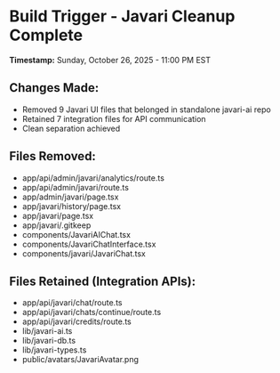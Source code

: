 # Build Trigger - Javari Cleanup Complete
**Timestamp:** Sunday, October 26, 2025 - 11:00 PM EST

## Changes Made:
- Removed 9 Javari UI files that belonged in standalone javari-ai repo
- Retained 7 integration files for API communication
- Clean separation achieved

## Files Removed:
- app/api/admin/javari/analytics/route.ts
- app/api/admin/javari/route.ts
- app/admin/javari/page.tsx
- app/javari/history/page.tsx
- app/javari/page.tsx
- app/javari/.gitkeep
- components/JavariAIChat.tsx
- components/JavariChatInterface.tsx
- components/javari/JavariChat.tsx

## Files Retained (Integration APIs):
- app/api/javari/chat/route.ts
- app/api/javari/chats/continue/route.ts
- app/api/javari/credits/route.ts
- lib/javari-ai.ts
- lib/javari-db.ts
- lib/javari-types.ts
- public/avatars/JavariAvatar.png

